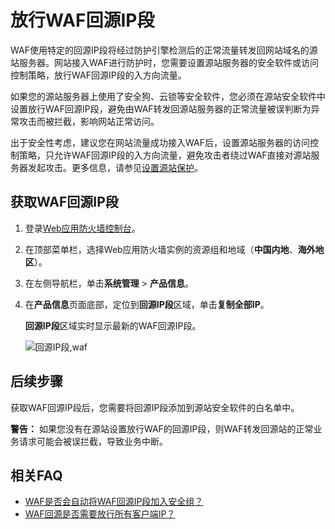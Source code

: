 # 放行WAF回源IP段

WAF使用特定的回源IP段将经过防护引擎检测后的正常流量转发回网站域名的源站服务器。网站接入WAF进行防护时，您需要设置源站服务器的安全软件或访问控制策略，放行WAF回源IP段的入方向流量。

如果您的源站服务器上使用了安全狗、云锁等安全软件，您必须在源站安全软件中设置放行WAF回源IP段，避免由WAF转发回源站服务器的正常流量被误判断为异常攻击而被拦截，影响网站正常访问。

出于安全性考虑，建议您在网站流量成功接入WAF后，设置源站服务器的访问控制策略，只允许WAF回源IP段的入方向流量，避免攻击者绕过WAF直接对源站服务器发起攻击。更多信息，请参见[设置源站保护](/cn.zh-CN/接入WAF/CNAME接入/设置源站保护.md)。

## 获取WAF回源IP段

1.  登录[Web应用防火墙控制台](https://yundun.console.aliyun.com/?p=waf)。

2.  在顶部菜单栏，选择Web应用防火墙实例的资源组和地域（**中国内地**、**海外地区**）。

3.  在左侧导航栏，单击**系统管理** \> **产品信息**。

4.  在**产品信息**页面底部，定位到**回源IP段**区域，单击**复制全部IP**。

    **回源IP段**区域实时显示最新的WAF回源IP段。

    ![回源IP段,waf](https://static-aliyun-doc.oss-accelerate.aliyuncs.com/assets/img/zh-CN/5011549951/p7997.png)


## 后续步骤

获取WAF回源IP段后，您需要将回源IP段添加到源站安全软件的白名单中。

**警告：** 如果您没有在源站设置放行WAF的回源IP段，则WAF转发回源站的正常业务请求可能会被误拦截，导致业务中断。

## 相关FAQ

-   [WAF是否会自动将WAF回源IP段加入安全组？]()
-   [WAF回源是否需要放行所有客户端IP？]()

